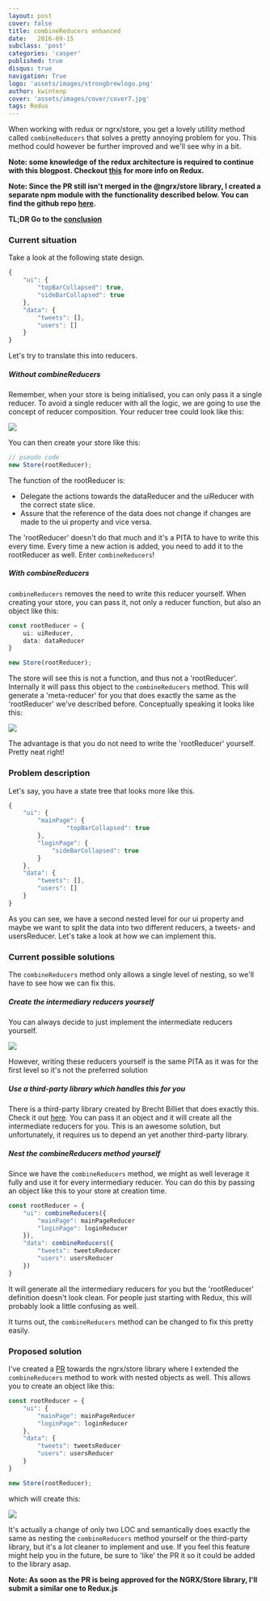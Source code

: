 ```yaml
---
layout: post
cover: false
title: combineReducers enhanced
date:   2016-09-15
subclass: 'post'
categories: 'casper'
published: true
disqus: true
navigation: True
logo: 'assets/images/strongbrewlogo.png'
author: kwintenp
cover: 'assets/images/cover/cover7.jpg'
tags: Redux
---
```

When working with redux or ngrx/store, you get a lovely utillity method called `combineReducers` that solves a pretty annoying problem for you. This method could however be further improved and we'll see why in a bit.

**Note: some knowledge of the redux architecture is required to continue with this blogpost. Checkout <a href="http://redux.js.org/" target="_blank">this</a> for more info on Redux.**

**Note: Since the PR still isn't merged in the @ngrx/store library, I created a separate npm module with the functionality described below. You can find the github repo <a href="https://github.com/KwintenP/combine-reducers-enhanced" target="_blank">here</a>.**

**TL;DR Go to the [conclusion](#conclusion)**

### Current situation
Take a look at the following state design.

```typescript
{
	"ui": {
		"topBarCollapsed": true,
		"sideBarCollapsed": true
	},
	"data": {
		"tweets": [],
		"users": []
	}
}
```

Let's try to translate this into reducers.

##### Without combineReducers

Remember, when your store is being initialised, you can only pass it a single reducer. To avoid a single reducer with all the logic, we are going to use the concept of reducer composition. Your reducer tree could look like this:

<img src="https://www.dropbox.com/s/gglg3j3ama5affo/Screenshot%202016-09-14%2016.35.12.png?raw=1" />

You can then create your store like this:

```typescript
// pseudo code
new Store(rootReducer);
```

The function of the rootReducer is:

- Delegate the actions towards the dataReducer and the uiReducer with the correct state slice.
- Assure that the reference of the data does not change if changes are made to the ui property and vice versa.

The 'rootReducer' doesn't do that much and it's a PITA to have to write this every time. Every time a new action is added, you need to add it to the rootReducer as well.
Enter `combineReducers`!

##### With combineReducers
`combineReducers` removes the need to write this reducer yourself. When creating your store, you can pass it, not only a reducer function, but also an object like this:

```typescript
const rootReducer = {
	ui: uiReducer,
	data: dataReducer
}

new Store(rootReducer);
```

The store will see this is not a function, and thus not a 'rootReducer'. Internally it will  pass this object to the `combineReducers` method. This will generate a 'meta-reducer' for you that does exactly the same as the 'rootReducer' we've described before.
Conceptually speaking it looks like this:

<img src="https://www.dropbox.com/s/i1mh7frvr8tddg0/Screenshot%202016-09-15%2007.42.26.png?raw=1" />

The advantage is that you do not need to write the 'rootReducer' yourself.
Pretty neat right!

### Problem description
Let's say, you have a state tree that looks more like this.

```typescript
{
	"ui": {
		"mainPage": {
				"topBarCollapsed": true
		},
		"loginPage": {
			"sideBarCollapsed": true
		}
	},
	"data": {
		"tweets": [],
		"users": []
	}
}
```

As you can see, we have a second nested level for our ui property and maybe we want to split the data into two different reducers, a tweets- and usersReducer.
Let's take a look at how we can implement this.

### Current possible solutions
The `combineReducers` method only allows a single level of nesting, so we'll have to see how we can fix this.

##### Create the intermediary reducers yourself
You can always decide to just implement the intermediate reducers yourself.

<img src="https://www.dropbox.com/s/e2gjsrcp03cxzq9/Screenshot%202016-09-15%2020.11.55.png?raw=1" />

However, writing these reducers yourself is the same PITA as it was for the first level so it's not the preferred solution

##### Use a third-party library which handles this for you
There is a third-party library created by Brecht Billiet that does exactly this. Check it out <a href="https://github.com/brechtbilliet/create-reducer-tree">here</a>.
You can pass it an object and it will create all the intermediate reducers for you. This is an awesome solution, but unfortunately, it requires us to depend an yet another third-party library.

##### Nest the combineReducers method yourself

Since we have the `combineReducers` method, we might as well leverage it fully and use it for every intermediary reducer. You can do this by passing an object like this to your store at creation time.

```typescript
const rootReducer = {
	"ui": combineReducers({
		"mainPage": mainPageReducer
		"loginPage": loginReducer
	}),
	"data": combineReducers({
		"tweets": tweetsReducer
		"users": usersReducer
	})
}
```

It will generate all the intermediary reducers for you but the 'rootReducer' definition doesn't look clean. For people just starting with Redux, this will probably look a little confusing as well.

It turns out, the `combineReducers` method can be changed to fix this pretty easily.
<a name="conclusion"></a>

### Proposed solution
I've created a <a href="https://github.com/ngrx/store/pull/214" target="_blank">PR</a> towards the ngrx/store library where I extended the `combineReducers` method to work with nested objects as well. This allows you to create an object like this:

```typescript
const rootReducer = {
	"ui": {
		"mainPage": mainPageReducer
		"loginPage": loginReducer
	},
	"data": {
		"tweets": tweetsReducer
		"users": usersReducer
	}
}

new Store(rootReducer);
```

which will create this:

<img src="https://www.dropbox.com/s/lpd3io77pqemecp/Screenshot%202016-09-15%2007.42.41.png?raw=1" />

It's actually a change of only two LOC and semantically does exactly the same as nesting the `combineReducers` method yourself or the third-party library, but it's a lot cleaner to implement and use.
If you feel this feature might help you in the future, be sure to 'like' the PR it so it could be added to the library asap.

**Note: As soon as the PR is being approved for the NGRX/Store library, I'll submit a similar one to Redux.js**
















